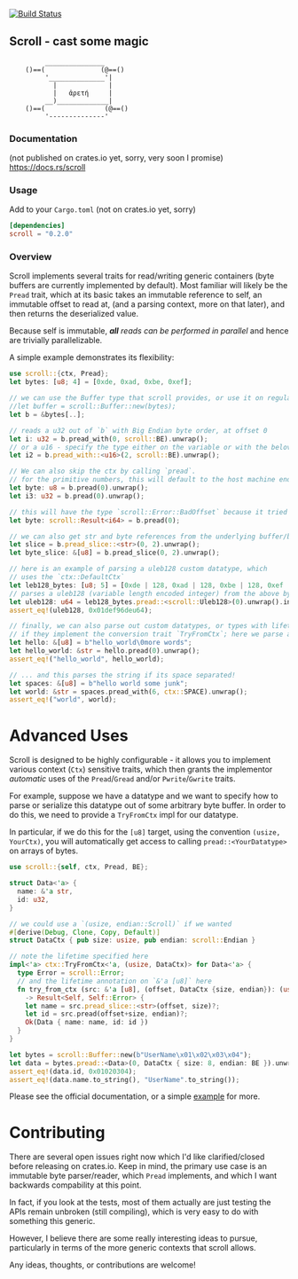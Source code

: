 [![Build Status](https://travis-ci.org/m4b/scroll.svg?branch=master)](https://travis-ci.org/m4b/scroll)
## Scroll - cast some magic

```
         _______________
    ()==(              (@==()
         '______________'|
           |             |
           |   ἀρετή     |
         __)_____________|
    ()==(               (@==()
         '--------------'

```

### Documentation

(not published on crates.io yet, sorry, very soon I promise)
https://docs.rs/scroll

### Usage

Add to your `Cargo.toml` (not on crates.io yet, sorry)

```toml
[dependencies]
scroll = "0.2.0"
```

### Overview

Scroll implements several traits for read/writing generic containers (byte buffers are currently implemented by default). Most familiar will likely be the `Pread` trait, which at its basic takes an immutable reference to self, an immutable offset to read at, (and a parsing context, more on that later), and then returns the deserialized value.

Because self is immutable, _**all** reads can be performed in parallel_ and hence are trivially parallelizable.

A simple example demonstrates its flexibility:

```rust
use scroll::{ctx, Pread};
let bytes: [u8; 4] = [0xde, 0xad, 0xbe, 0xef];

// we can use the Buffer type that scroll provides, or use it on regular byte slices (or anything that impl's `AsRef<[u8]>`)
//let buffer = scroll::Buffer::new(bytes);
let b = &bytes[..];

// reads a u32 out of `b` with Big Endian byte order, at offset 0
let i: u32 = b.pread_with(0, scroll::BE).unwrap();
// or a u16 - specify the type either on the variable or with the beloved turbofish
let i2 = b.pread_with::<u16>(2, scroll::BE).unwrap();

// We can also skip the ctx by calling `pread`.
// for the primitive numbers, this will default to the host machine endianness (technically it is whatever default `Ctx` the target type is impl'd for)
let byte: u8 = b.pread(0).unwrap();
let i3: u32 = b.pread(0).unwrap();

// this will have the type `scroll::Error::BadOffset` because it tried to read beyond the bound
let byte: scroll::Result<i64> = b.pread(0);

// we can also get str and byte references from the underlying buffer/bytes using `pread_slice`
let slice = b.pread_slice::<str>(0, 2).unwrap();
let byte_slice: &[u8] = b.pread_slice(0, 2).unwrap();

// here is an example of parsing a uleb128 custom datatype, which
// uses the `ctx::DefaultCtx`
let leb128_bytes: [u8; 5] = [0xde | 128, 0xad | 128, 0xbe | 128, 0xef | 128, 0x1];
// parses a uleb128 (variable length encoded integer) from the above bytes
let uleb128: u64 = leb128_bytes.pread::<scroll::Uleb128>(0).unwrap().into();
assert_eq!(uleb128, 0x01def96deu64);

// finally, we can also parse out custom datatypes, or types with lifetimes
// if they implement the conversion trait `TryFromCtx`; here we parse a C-style \0 delimited &str (safely)
let hello: &[u8] = b"hello_world\0more words";
let hello_world: &str = hello.pread(0).unwrap();
assert_eq!("hello_world", hello_world);

// ... and this parses the string if its space separated!
let spaces: &[u8] = b"hello world some junk";
let world: &str = spaces.pread_with(6, ctx::SPACE).unwrap();
assert_eq!("world", world);
```

# Advanced Uses

Scroll is designed to be highly configurable - it allows you to implement various context (`Ctx`) sensitive traits, which then grants the implementor _automatic_ uses of the `Pread`/`Gread` and/or `Pwrite`/`Gwrite` traits.

For example, suppose we have a datatype and we want to specify how to parse or serialize this datatype out of some arbitrary
byte buffer. In order to do this, we need to provide a `TryFromCtx` impl for our datatype.

In particular, if we do this for the `[u8]` target, using the convention `(usize, YourCtx)`, you will automatically get access to
calling `pread::<YourDatatype>` on arrays of bytes.

```rust
use scroll::{self, ctx, Pread, BE};

struct Data<'a> {
  name: &'a str,
  id: u32,
}

// we could use a `(usize, endian::Scroll)` if we wanted
#[derive(Debug, Clone, Copy, Default)]
struct DataCtx { pub size: usize, pub endian: scroll::Endian }

// note the lifetime specified here
impl<'a> ctx::TryFromCtx<'a, (usize, DataCtx)> for Data<'a> {
  type Error = scroll::Error;
  // and the lifetime annotation on `&'a [u8]` here
  fn try_from_ctx (src: &'a [u8], (offset, DataCtx {size, endian}): (usize, DataCtx))
    -> Result<Self, Self::Error> {
    let name = src.pread_slice::<str>(offset, size)?;
    let id = src.pread(offset+size, endian)?;
    Ok(Data { name: name, id: id })
  }
}

let bytes = scroll::Buffer::new(b"UserName\x01\x02\x03\x04");
let data = bytes.pread::<Data>(0, DataCtx { size: 8, endian: BE }).unwrap();
assert_eq!(data.id, 0x01020304);
assert_eq!(data.name.to_string(), "UserName".to_string());
```

Please see the official documentation, or a simple [example](examples/data_ctx.rs) for more.

# Contributing

There are several open issues right now which I'd like clarified/closed before releasing on crates.io. Keep in mind, the primary use case is an immutable byte parser/reader, which `Pread` implements, and which I want backwards compability at this point.

In fact, if you look at the tests, most of them actually are just testing the APIs remain unbroken (still compiling), which is very easy to do with something this generic.

However, I believe there are some really interesting ideas to pursue, particularly in terms of the more generic contexts that scroll allows.

Any ideas, thoughts, or contributions are welcome!
